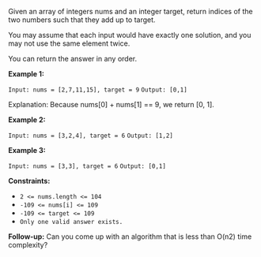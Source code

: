 Given an array of integers nums and an integer target, return indices of the two numbers such that they add up to target.

You may assume that each input would have exactly one solution, and you may not use the same element twice.

You can return the answer in any order.

 

**Example 1:**

`Input: nums = [2,7,11,15], target = 9`
`Output: [0,1]`

Explanation: Because nums[0] + nums[1] == 9, we return [0, 1].

**Example 2:**

`Input: nums = [3,2,4], target = 6`
`Output: [1,2]`

**Example 3:**

`Input: nums = [3,3], target = 6`
`Output: [0,1]`
 

**Constraints:**

- `2 <= nums.length <= 104`
- `-109 <= nums[i] <= 109`
- `-109 <= target <= 109`
- `Only one valid answer exists.`
 

**Follow-up:** Can you come up with an algorithm that is less than O(n2) time complexity?